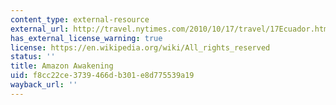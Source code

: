 ```yaml
---
content_type: external-resource
external_url: http://travel.nytimes.com/2010/10/17/travel/17Ecuador.html?pagewanted=all
has_external_license_warning: true
license: https://en.wikipedia.org/wiki/All_rights_reserved
status: ''
title: Amazon Awakening
uid: f8cc22ce-3739-466d-b301-e8d775539a19
wayback_url: ''
---
```

